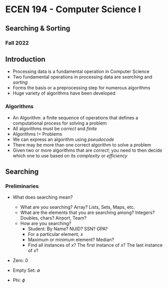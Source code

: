 
# ECEN 194 - Computer Science I
## Searching & Sorting
### Fall 2022

## Introduction

* Processing data is a fundamental operation in Computer Science
* Two fundamental operations in processing data are *searching* and *sorting*
* Forms the basis or a preprocessing step for numerous algorithms
* Huge variety of algorithms have been developed

### Algorithms

* An Algorithm: a finite sequence of operations that defines a computational process for solving a problem
* All algorithms must be *correct* and *finite*
* Algorithms != Problems
* We can express an algorithm using *pseudocode*
* There may be more than one correct algorithm to solve a problem
* Given two or more algorithms that are *correct*; you need to then decide which one to use based on its *complexity*  or *efficiency*

## Searching

### Preliminaries

* What does searching mean?
  * What are you searching? Array? Lists, Sets, Maps, etc.
  * What are the elements that you are searching among? Integers? Doubles, chars?  Airport, Team?
  * How are you searching?
    * Student: By Name? NUID?  SSN?  GPA?
    * For a particular element, $x$
    * Maximum or minimum element?  Median?
    * Find all instances of $x$?  The first instance of $x$?  The last instance of $x$?

* Zero: $0$
* Empty Set: $\emptyset$
* Phi: $\phi$

```text





```
